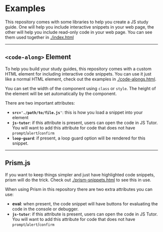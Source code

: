 # Examples

This repository comes with some libraries to help you create a JS study guide. One will help you include interactive snippets in your web page, the other will help you include read-only code in your web page.  You can see them used together in [./index.html](./index.html)

---

## `<code-along>` Element

To help you build your study guides, this repository comes with a custom HTML element for including interactive code snippets. You can use it just like a normal HTML element, check out the examples in [./code-alongs.html](./code-alongs.html).

You can set the width of the component using `class` or `style`. The height of the element will be set automatically by the component.

There are two important attributes:

- **`src='./path/to/file.js'`**: this is how you load a snippet into your element
- **`js-tutor`**: if this attribute is present, users can open the code in JS Tutor. You will want to add this attribute for code that does not have `prompt`/`alert`/`confirm`
- **`loop-guard`**: if present, a loop guard option will be rendered for this snippet.

---

## Prism.js

If you want to keep things simpler and just have highlighted code snippets, prism will do the trick.  Check out [./prism-snippets.html](./prism-snippets.html) to see this in use.

When using Prism in this repository there are two extra attributes you can use:

- **eval**: when present, the code snippet will have buttons for evaluating the code in the console or debugger.
- **`js-tutor`**: if this attribute is present, users can open the code in JS Tutor. You will want to add this attribute for code that does not have `prompt`/`alert`/`confirm`
